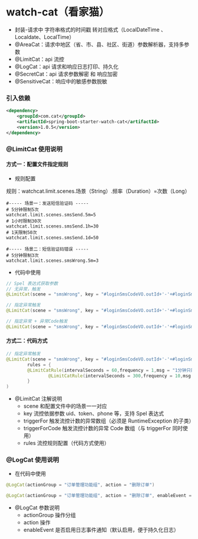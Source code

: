# watch-cat（看家猫）
* 封装-请求中 字符串格式的时间戳 转对应格式（LocalDateTime 、Localdate、LocalTime）
* @AreaCat：请求中地区（省、市、县、社区、街道）参数解析器，支持多参数
* @LimitCat：api 流控
* @LogCat：api 请求和响应日志打印、持久化
* @SecretCat：api 请求参数解密 和 响应加密
* @SensitiveCat：响应中的敏感参数脱敏

### 引入依赖
```xml
<dependency>
    <groupId>com.cat</groupId>
    <artifactId>spring-boot-starter-watch-cat</artifactId>
    <version>1.0.5</version>
</dependency>
```

### @LimitCat 使用说明
#### 方式一：配置文件指定规则
* 规则配置

规则：watchcat.limit.scenes.场景（String）.频率（Duration）=次数（Long）
```properties
#----- 场景一：发送短信验证码 -----
# 5分钟限制5次
watchcat.limit.scenes.smsSend.5m=5
# 1小时限制30次
watchcat.limit.scenes.smsSend.1h=30
# 1天限制50次
watchcat.limit.scenes.smsSend.1d=50

#----- 场景二：短信验证码错误 -----
# 5分钟限制3次
watchcat.limit.scenes.smsWrong.5m=3
```
* 代码中使用
```java
// Spel 表达式获取参数
// 无异常，触发
@LimitCat(scene = "smsWrong", key = "#loginSmsCodeVO.outId+'-'+#loginSmsCodeVO.smsCode")

// 指定异常触发
@LimitCat(scene = "smsWrong", key = "#loginSmsCodeVO.outId+'-'+#loginSmsCodeVO.smsCode", triggerFor = BusinessException.class)

// 指定异常 + 异常Code触发
@LimitCat(scene = "smsWrong", key = "#loginSmsCodeVO.outId+'-'+#loginSmsCodeVO.smsCode", triggerFor = BusinessException.class, triggerForCode = {"6000","6001"})
```
#### 方式二：代码方式
```java
// 指定异常触发
@LimitCat(scene = "smsWrong", key = "#loginSmsCodeVO.outId+'-'+#loginSmsCodeVO.smsCode", triggerFor = BusinessException.class, 
        rules = {
		@LimitCatRule(intervalSeconds = 60,frequency = 1,msg = "1分钟只能错误验证1次"), 
                @LimitCatRule(intervalSeconds = 300,frequency = 10,msg = "5分钟只能错误验证10次")
        }
)
```

* @LimitCat 注解说明
  - scene 和配置文件中的场景一一对应
  - key 流控依据参数 uid、token、phone 等，支持 Spel 表达式
  - triggerFor 触发流控计数的异常数组（必须是 RuntimeException 的子类）
  - triggerForCode 触发流控计数的异常 Code 数组（与 triggerFor 同时使用）
  - rules 流控规则配置（代码方式使用）

### @LogCat 使用说明

* 在代码中使用
```java
@LogCat(actionGroup = "订单管理功能组", action = "删除订单")

@LogCat(actionGroup = "订单管理功能组", action = "删除订单", enableEvent = false)
```
* @LogCat 参数说明
  - actionGroup 操作分组
  - action 操作
  - enableEvent 是否启用日志事件通知（默认启用，便于持久化日志）